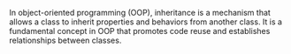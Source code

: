In object-oriented programming (OOP), inheritance is a mechanism that allows a class to inherit properties and behaviors from another class. It is a fundamental concept in OOP that promotes code reuse and establishes relationships between classes.  

